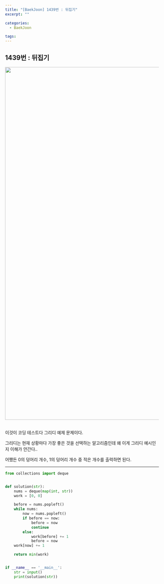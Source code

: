 ```yaml
---
title: "[BaekJoon] 1439번 : 뒤집기"
excerpt: ""

categories:
  - BaekJoon

tags:
---
```


## 1439번 : 뒤집기

<center><img width="1150" alt="" src="https://user-images.githubusercontent.com/54533309/108820280-4e8e7000-75ff-11eb-8d13-6e141e470f35.png">
</center>


<br>

이것이 코딩 테스트다 그리디 예제 문제이다.

그리디는 현재 상황마다 가장 좋은 것을 선택하는 알고리즘인데 왜 이게 그리디 예시인지 이해가 안간다..

어쨌든 0의 덩어리 개수, 1의 덩어리 개수 중 적은 개수를 출력하면 된다. 

---

```python
from collections import deque


def solution(str):
	nums = deque(map(int, str))
	work = [0, 0]

	before = nums.popleft()
	while nums:
		now = nums.popleft()
		if before == now:
			before = now
			continue
		else:
			work[before] += 1
			before = now
	work[now] += 1

	return min(work)


if __name__ == '__main__':
	str = input()
	print(solution(str))
```

<br>